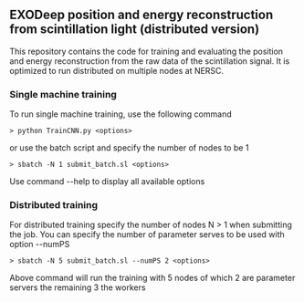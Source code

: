 ## EXODeep position and energy reconstruction from scintillation light (distributed version)
This repository contains the code for training and evaluating the position and energy reconstruction from
the raw data of the scintillation signal. It is optimized to run distributed on multiple nodes at NERSC.
### Single machine training
To run single machine training, use the following command
```
> python TrainCNN.py <options>
```
or use the batch script and specify the number of nodes to be 1
```
> sbatch -N 1 submit_batch.sl <options>
```
Use command --help to display all available options
### Distributed training
For distributed training specify the number of nodes N > 1 when submitting the job. You can specify the number of parameter serves
to be used with option --numPS
```
> sbatch -N 5 submit_batch.sl --numPS 2 <options>
```
Above command will run the training with 5 nodes of which 2 are parameter servers the remaining 3 the workers

